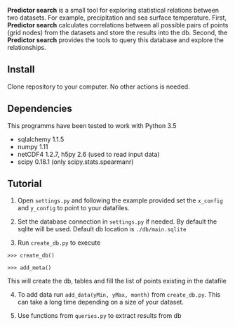 **Predictor search** is a small tool for exploring statistical relations between two datasets.
For example, precipitation and sea surface temperature. First, **Predictor search** calculates
correlations between all possible pairs of points (grid nodes) from the datasets and store the results
into the db. Second, the **Predictor search** provides the tools to query this database and
explore the relationships.

## Install
Clone repository to your computer. No other actions is needed.

## Dependencies

This programms have been tested to work with Python 3.5

* sqlalchemy 1.1.5
* numpy 1.11
* netCDF4 1.2.7, h5py 2.6 (used to read input data)
* scipy 0.18.1 (only scipy.stats.spearmanr)

## Tutorial

1. Open `settings.py` and following the example provided set the `x_config` and `y_config` to point
to your datafiles.

2. Set the database connection in `settings.py` if needed. By default the sqlite will be used.
Default db location is `./db/main.sqlite`

3. Run `create_db.py` to execute

`>>> create_db()`

`>>> add_meta()`

This will create the db, tables and fill the list of points existing in the datafile

4. To add data run `add_data(yMin, yMax, month)` from `create_db.py`. This can take a long time depending on a size
of your dataset.

5. Use functions from `queries.py` to extract results from db

